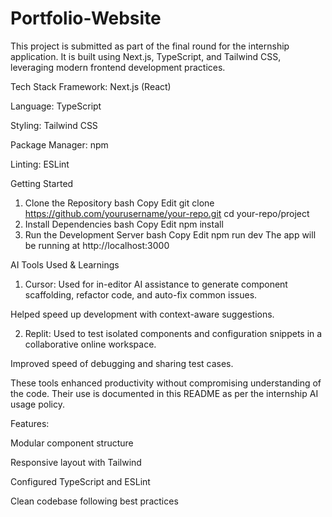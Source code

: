# Portfolio-Website
This project is submitted as part of the final round for the internship application. It is built using Next.js, TypeScript, and Tailwind CSS, leveraging modern frontend development practices.

 Tech Stack
Framework: Next.js (React)

Language: TypeScript

Styling: Tailwind CSS

Package Manager: npm

Linting: ESLint

Getting Started
1. Clone the Repository
bash
Copy
Edit
git clone https://github.com/yourusername/your-repo.git
cd your-repo/project
2. Install Dependencies
bash
Copy
Edit
npm install
3. Run the Development Server
bash
Copy
Edit
npm run dev
The app will be running at http://localhost:3000

 AI Tools Used & Learnings
1. Cursor:
Used for in-editor AI assistance to generate component scaffolding, refactor code, and auto-fix common issues.

Helped speed up development with context-aware suggestions.

2. Replit:
Used to test isolated components and configuration snippets in a collaborative online workspace.

Improved speed of debugging and sharing test cases.

These tools enhanced productivity without compromising understanding of the code. Their use is documented in this README as per the internship AI usage policy.

Features:

Modular component structure

Responsive layout with Tailwind

Configured TypeScript and ESLint

Clean codebase following best practices

